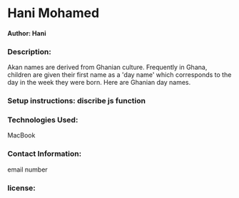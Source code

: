 # Hani Mohamed

#### Author: Hani

### Description: 
Akan names are derived from Ghanian culture. Frequently in Ghana, children are given their first name as a 'day name' which corresponds to the day in the week they were born. Here are Ghanian day names.

### Setup instructions: discribe js function

### Technologies Used:
MacBook

### Contact Information: 
email 
number

### license:
[]()





